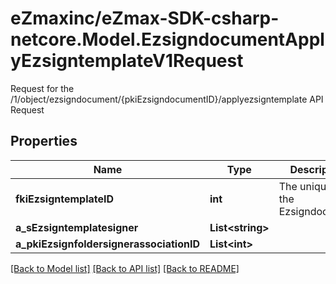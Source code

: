 # eZmaxinc/eZmax-SDK-csharp-netcore.Model.EzsigndocumentApplyEzsigntemplateV1Request
Request for the /1/object/ezsigndocument/{pkiEzsigndocumentID}/applyezsigntemplate API Request

## Properties

Name | Type | Description | Notes
------------ | ------------- | ------------- | -------------
**fkiEzsigntemplateID** | **int** | The unique ID of the Ezsigndocument | 
**a_sEzsigntemplatesigner** | **List&lt;string&gt;** |  | 
**a_pkiEzsignfoldersignerassociationID** | **List&lt;int&gt;** |  | 

[[Back to Model list]](../README.md#documentation-for-models) [[Back to API list]](../README.md#documentation-for-api-endpoints) [[Back to README]](../README.md)


